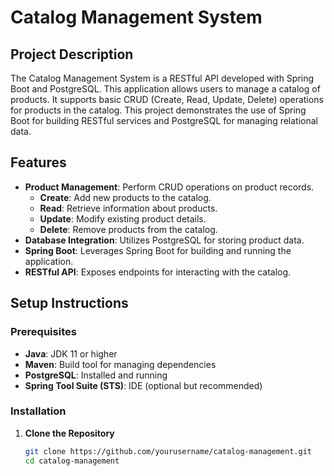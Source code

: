 # Catalog Management System

## Project Description

The Catalog Management System is a RESTful API developed with Spring Boot and PostgreSQL. This application allows users to manage a catalog of products. It supports basic CRUD (Create, Read, Update, Delete) operations for products in the catalog. This project demonstrates the use of Spring Boot for building RESTful services and PostgreSQL for managing relational data.

## Features

- **Product Management**: Perform CRUD operations on product records.
  - **Create**: Add new products to the catalog.
  - **Read**: Retrieve information about products.
  - **Update**: Modify existing product details.
  - **Delete**: Remove products from the catalog.
- **Database Integration**: Utilizes PostgreSQL for storing product data.
- **Spring Boot**: Leverages Spring Boot for building and running the application.
- **RESTful API**: Exposes endpoints for interacting with the catalog.

## Setup Instructions

### Prerequisites

- **Java**: JDK 11 or higher
- **Maven**: Build tool for managing dependencies
- **PostgreSQL**: Installed and running
- **Spring Tool Suite (STS)**: IDE (optional but recommended)

### Installation

1. **Clone the Repository**

   ```bash
   git clone https://github.com/yourusername/catalog-management.git
   cd catalog-management
